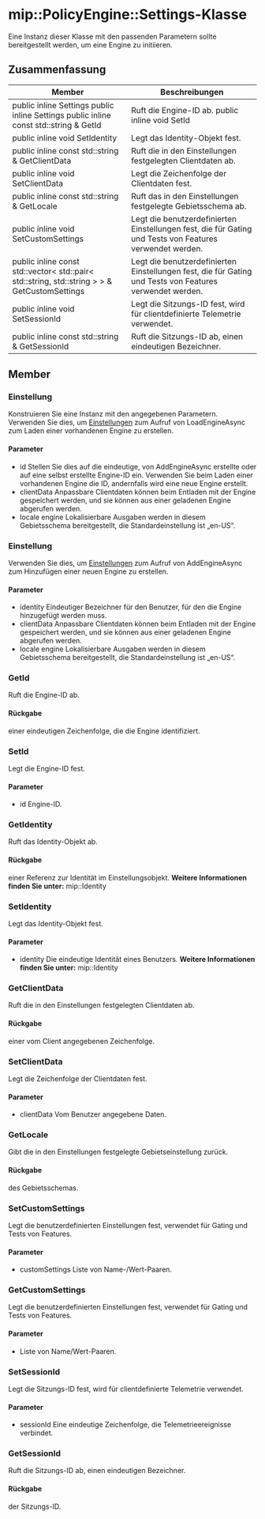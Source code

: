 # <a name="class-mippolicyenginesettings"></a>mip::PolicyEngine::Settings-Klasse 
Eine Instanz dieser Klasse mit den passenden Parametern sollte bereitgestellt werden, um eine Engine zu initiieren.
## <a name="summary"></a>Zusammenfassung
 Member                        | Beschreibungen                                
--------------------------------|---------------------------------------------
public inline  Settings public inline  Settings public inline const std::string & GetId | Ruft die Engine-ID ab. public inline void SetId | Legt die Engine-ID fest. public inline const Identity & GetIdentity | Ruft das Identity-Objekt ab.
public inline void SetIdentity | Legt das Identity-Objekt fest.
public inline const std::string & GetClientData | Ruft die in den Einstellungen festgelegten Clientdaten ab.
public inline void SetClientData | Legt die Zeichenfolge der Clientdaten fest.
public inline const std::string & GetLocale | Ruft das in den Einstellungen festgelegte Gebietsschema ab.
public inline void SetCustomSettings | Legt die benutzerdefinierten Einstellungen fest, die für Gating und Tests von Features verwendet werden.
public inline const std::vector< std::pair< std::string, std::string > > & GetCustomSettings | Legt die benutzerdefinierten Einstellungen fest, die für Gating und Tests von Features verwendet werden.
public inline void SetSessionId | Legt die Sitzungs-ID fest, wird für clientdefinierte Telemetrie verwendet.
public inline const std::string & GetSessionId | Ruft die Sitzungs-ID ab, einen eindeutigen Bezeichner.
## <a name="members"></a>Member
### <a name="settings"></a>Einstellung
Konstruieren Sie eine Instanz mit den angegebenen Parametern. Verwenden Sie dies, um [Einstellungen](#classmip_1_1_policy_engine_1_1_settings) zum Aufruf von LoadEngineAsync zum Laden einer vorhandenen Engine zu erstellen.
#### <a name="parameters"></a>Parameter
* id Stellen Sie dies auf die eindeutige, von AddEngineAsync erstellte oder auf eine selbst erstellte Engine-ID ein. Verwenden Sie beim Laden einer vorhandenen Engine die ID, andernfalls wird eine neue Engine erstellt. 
* clientData Anpassbare Clientdaten können beim Entladen mit der Engine gespeichert werden, und sie können aus einer geladenen Engine abgerufen werden. 
* locale engine Lokalisierbare Ausgaben werden in diesem Gebietsschema bereitgestellt, die Standardeinstellung ist „en-US“.
### <a name="settings"></a>Einstellung
Verwenden Sie dies, um [Einstellungen](#classmip_1_1_policy_engine_1_1_settings) zum Aufruf von AddEngineAsync zum Hinzufügen einer neuen Engine zu erstellen.
#### <a name="parameters"></a>Parameter
* identity Eindeutiger Bezeichner für den Benutzer, für den die Engine hinzugefügt werden muss. 
* clientData Anpassbare Clientdaten können beim Entladen mit der Engine gespeichert werden, und sie können aus einer geladenen Engine abgerufen werden. 
* locale engine Lokalisierbare Ausgaben werden in diesem Gebietsschema bereitgestellt, die Standardeinstellung ist „en-US“.
### <a name="getid"></a>GetId
Ruft die Engine-ID ab.
#### <a name="returns"></a>Rückgabe
einer eindeutigen Zeichenfolge, die die Engine identifiziert.
### <a name="setid"></a>SetId
Legt die Engine-ID fest.
#### <a name="parameters"></a>Parameter
* id Engine-ID.
### <a name="getidentity"></a>GetIdentity
Ruft das Identity-Objekt ab.
#### <a name="returns"></a>Rückgabe
einer Referenz zur Identität im Einstellungsobjekt. 
**Weitere Informationen finden Sie unter:** mip::Identity
### <a name="setidentity"></a>SetIdentity
Legt das Identity-Objekt fest.
#### <a name="parameters"></a>Parameter
* identity Die eindeutige Identität eines Benutzers. 
**Weitere Informationen finden Sie unter:** mip::Identity
### <a name="getclientdata"></a>GetClientData
Ruft die in den Einstellungen festgelegten Clientdaten ab.
#### <a name="returns"></a>Rückgabe
einer vom Client angegebenen Zeichenfolge.
### <a name="setclientdata"></a>SetClientData
Legt die Zeichenfolge der Clientdaten fest.
#### <a name="parameters"></a>Parameter
* clientData Vom Benutzer angegebene Daten.
### <a name="getlocale"></a>GetLocale
Gibt die in den Einstellungen festgelegte Gebietseinstellung zurück.
#### <a name="returns"></a>Rückgabe
des Gebietsschemas.
### <a name="setcustomsettings"></a>SetCustomSettings
Legt die benutzerdefinierten Einstellungen fest, verwendet für Gating und Tests von Features.
#### <a name="parameters"></a>Parameter
* customSettings Liste von Name-/Wert-Paaren.
### <a name="getcustomsettings"></a>GetCustomSettings
Legt die benutzerdefinierten Einstellungen fest, verwendet für Gating und Tests von Features.
#### <a name="parameters"></a>Parameter
* Liste von Name/Wert-Paaren.
### <a name="setsessionid"></a>SetSessionId
Legt die Sitzungs-ID fest, wird für clientdefinierte Telemetrie verwendet.
#### <a name="parameters"></a>Parameter
* sessionId Eine eindeutige Zeichenfolge, die Telemetrieereignisse verbindet.
### <a name="getsessionid"></a>GetSessionId
Ruft die Sitzungs-ID ab, einen eindeutigen Bezeichner.
#### <a name="returns"></a>Rückgabe
der Sitzungs-ID.